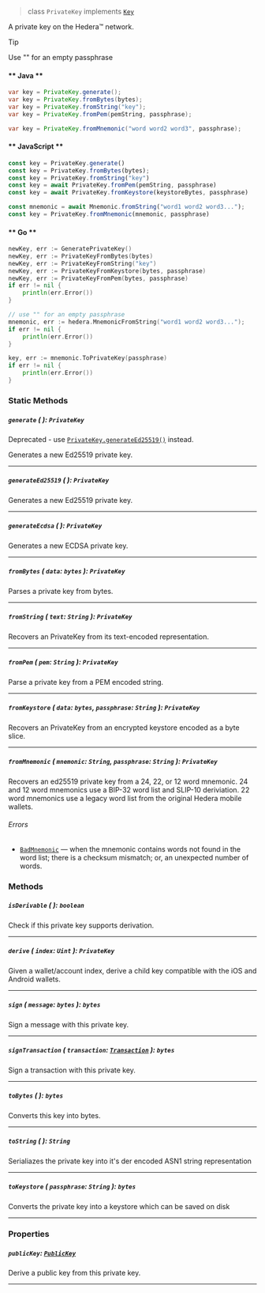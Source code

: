 > class `PrivateKey` implements [`Key`](reference/cryptography/Key.md)

A private key on the Hedera™ network.

> [!TIP]
>  Use "" for an empty passphrase

<!-- tabs:start -->

#### ** Java **

```java
var key = PrivateKey.generate();
var key = PrivateKey.fromBytes(bytes);
var key = PrivateKey.fromString("key");
var key = PrivateKey.fromPem(pemString, passphrase);

var key = PrivateKey.fromMnemonic("word word2 word3", passphrase);
```

#### ** JavaScript **

```javascript
const key = PrivateKey.generate()
const key = PrivateKey.fromBytes(bytes);
const key = PrivateKey.fromString("key")
const key = await PrivateKey.fromPem(pemString, passphrase)
const key = await PrivateKey.fromKeystore(keystoreBytes, passphrase)

const mnemonic = await Mnemonic.fromString("word1 word2 word3...");
const key = PrivateKey.fromMnemonic(mnemonic, passphrase)
```

#### ** Go **

```go
newKey, err := GeneratePrivateKey()
newKey, err := PrivateKeyFromBytes(bytes)
newKey, err := PrivateKeyFromString("key")
newKey, err := PrivateKeyFromKeystore(bytes, passphrase)
newKey, err := PrivateKeyFromPem(bytes, passphrase)
if err != nil {
    println(err.Error())
}

// use "" for an empty passphrase
mnemonic, err := hedera.MnemonicFromString("word1 word2 word3...");
if err != nil {
    println(err.Error())
}

key, err := mnemonic.ToPrivateKey(passphrase)
if err != nil {
    println(err.Error())
}
```

<!-- tabs:end -->

### Static Methods

##### `generate` ( ): `PrivateKey`

Deprecated - use [`PrivateKey.generateEd25519()`](#generateed25519-privatekey) instead.

Generates a new Ed25519 private key.

---

##### `generateEd25519` ( ): `PrivateKey`

Generates a new Ed25519 private key.

---

##### `generateEcdsa` ( ): `PrivateKey`

Generates a new ECDSA private key.

---

##### `fromBytes` ( `data`: `bytes` ): `PrivateKey`

Parses a private key from bytes.

---

##### `fromString` ( `text`: `String` ): `PrivateKey`

Recovers an PrivateKey from its text-encoded representation.

---

##### `fromPem` ( `pem`: `String` ): `PrivateKey`

Parse a private key from a PEM encoded string.

---

##### `fromKeystore` ( `data`: `bytes`, `passphrase`: `String` ): `PrivateKey`

Recovers an PrivateKey from an encrypted keystore encoded as a byte slice.

---

##### `fromMnemonic` ( `mnemonic`: `String`, `passphrase`: `String` ): `PrivateKey`

Recovers an ed25519 private key from a 24, 22, or 12 word mnemonic. 24 and
12 word mnemonics use a BIP-32 word list and SLIP-10 deriviation. 22 word
mnemonics use a legacy word list from the original Hedera mobile wallets.

###### Errors

- [`BadMnemonic`](reference/error/BadMnemonic.md) — when the mnemonic contains
  words not found in the word list; there is a checksum mismatch; or, an
  unexpected number of words.

### Methods

##### `isDerivable` ( ): `boolean`

Check if this private key supports derivation.

---

##### `derive` ( `index`: `Uint` ): `PrivateKey`

Given a wallet/account index, derive a child key compatible with the iOS and Android wallets.

---

##### `sign` ( `message`: `bytes` ): `bytes`

Sign a message with this private key.

---

##### `signTransaction` ( `transaction`: [`Transaction`](reference/core/Transaction.md) ): `bytes`

Sign a transaction with this private key.

---

##### `toBytes` ( ): `bytes`

Converts this key into bytes.

---

##### `toString` ( ): `String`

Serialiazes the private key into it's der encoded ASN1 string representation

---

##### `toKeystore` ( `passphrase`: `String` ): `bytes`

Converts the private key into a keystore which can be saved on disk

---

### Properties

##### `publicKey`: [`PublicKey`](reference/cryptography/PublicKey.md)

Derive a public key from this private key.

---
